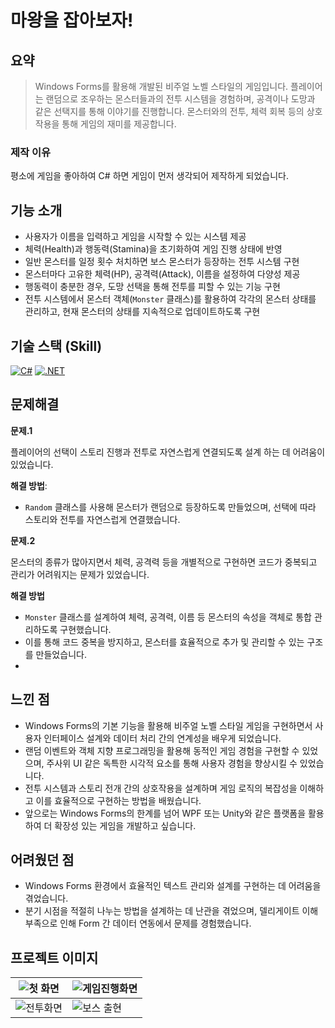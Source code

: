 # 마왕을 잡아보자!
## 요약
>Windows Forms를 활용해 개발된 비주얼 노벨 스타일의 게임입니다. 플레이어는 랜덤으로 조우하는 몬스터들과의 전투 시스템을 경험하며, 공격이나 도망과 같은 선택지를 통해 이야기를 진행합니다. 몬스터와의 전투, 체력 회복 등의 상호작용을 통해 게임의 재미를 제공합니다.

### 제작 이유
평소에 게임을 좋아하여 C# 하면 게임이 먼저 생각되어 
제작하게 되었습니다.

## 기능 소개
- 사용자가 이름을 입력하고 게임을 시작할 수 있는 시스템 제공
- 체력(Health)과 행동력(Stamina)을 초기화하여 게임 진행 상태에 반영
- 일반 몬스터를 일정 횟수 처치하면 보스 몬스터가 등장하는 전투 시스템 구현
- 몬스터마다 고유한 체력(HP), 공격력(Attack), 이름을 설정하여 다양성 제공
- 행동력이 충분한 경우, 도망 선택을 통해 전투를 피할 수 있는 기능 구현
- 전투 시스템에서 몬스터 객체(`Monster` 클래스)를 활용하여 각각의 몬스터 상태를 관리하고, 현재 몬스터의 상태를 지속적으로 업데이트하도록 구현



## 기술 스택 (Skill)
[![C#](https://img.shields.io/badge/C%23-Language-239120?logo=csharp&logoColor=white)](https://learn.microsoft.com/en-us/dotnet/csharp/)
[![.NET](https://img.shields.io/badge/.NET-Framework-512BD4?logo=dotnet&logoColor=white)](https://dotnet.microsoft.com/)



## 문제해결
**문제.1**

 플레이어의 선택이 스토리 진행과 전투로 자연스럽게 연결되도록 설계  하는 데 어려움이 있었습니다.

**해결 방법**:

- `Random` 클래스를 사용해 몬스터가 랜덤으로 등장하도록 만들었으며, 선택에 따라 스토리와 전투를 자연스럽게 연결했습니다.

**문제.2**

몬스터의 종류가 많아지면서 체력, 공격력 등을 개별적으로 구현하면 코드가 중복되고 관리가 어려워지는 문제가 있었습니다.

**해결 방법**

- `Monster` 클래스를 설계하여 체력, 공격력, 이름 등 몬스터의 속성을 객체로 통합 관리하도록 구현했습니다.
- 이를 통해 코드 중복을 방지하고, 몬스터를 효율적으로 추가 및 관리할 수 있는 구조를 만들었습니다.
- 
## 느낀 점
- Windows Forms의 기본 기능을 활용해 비주얼 노벨 스타일 게임을 구현하면서 사용자 인터페이스 설계와 데이터 처리 간의 연계성을 배우게 되었습니다.
- 랜덤 이벤트와 객체 지향 프로그래밍을 활용해 동적인 게임 경험을 구현할 수 있었으며, 주사위 UI 같은 독특한 시각적 요소를 통해 사용자 경험을 향상시킬 수 있었습니다.
- 전투 시스템과 스토리 전개 간의 상호작용을 설계하며 게임 로직의 복잡성을 이해하고 이를 효율적으로 구현하는 방법을 배웠습니다.
- 앞으로는 Windows Forms의 한계를 넘어 WPF 또는 Unity와 같은 플랫폼을 활용하여 더 확장성 있는 게임을 개발하고 싶습니다.

## 어려웠던 점
- Windows Forms 환경에서 효율적인 텍스트 관리와 설계를 구현하는 데 어려움을 겪었습니다.
- 분기 시점을 적절히 나누는 방법을 설계하는 데 난관을 겪었으며, 델리게이트 이해 부족으로 인해 Form 간 데이터 연동에서 문제를 경험했습니다.

## 프로젝트 이미지
| ![첫 화면](https://github.com/user-attachments/assets/698ccc3e-774c-4564-aa38-674ae85b316c) | ![게임진행화면](https://github.com/user-attachments/assets/1a9883d3-7d0c-4a92-a993-06303d3cd268) |
|------------------------------------------|------------------------------------------|
| ![전투화면](https://github.com/user-attachments/assets/830a9e71-2028-4014-b19d-93f5ab672cbf)   | ![보스 출현](https://github.com/user-attachments/assets/493b9246-4581-47f7-bba7-b55ca5d8f086)   |
